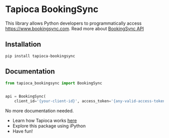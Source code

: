 # Tapioca BookingSync

This library allows Python developers to programmatically access https://www.bookingsync.com. Read more about [BookingSync API](http://developers.bookingsync.com/reference/)

## Installation
```
pip install tapioca-bookingsync
```

## Documentation
``` python
from tapioca_bookingsync import BookingSync


api = BookingSync(
	client_id='{your-client-id}', access_token='{any-valid-access-token}')

```

No more documentation needed.

- Learn how Tapioca works [here](http://tapioca-wrapper.readthedocs.org/)
- Explore this package using iPython
- Have fun!
